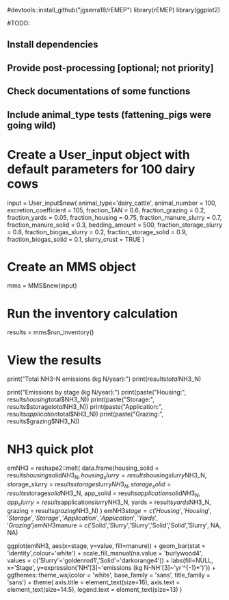 #devtools::install_github("jgserra18/rEMEP")
library(rEMEP)
library(ggplot2)

#TODO: 
## Install dependencies
## Provide post-processing [optional; not priority]
## Check documentations of some functions
## Include animal_type tests (fattening_pigs were going wild)

# Create a User_input object with default parameters for 100 dairy cows
input = User_input$new(
  animal_type='dairy_cattle',
  animal_number = 100,
  excretion_coefficient = 105,
  fraction_TAN = 0.6,
  fraction_grazing = 0.2,
  fraction_yards = 0.05,
  fraction_housing = 0.75,
  fraction_manure_slurry = 0.7,
  fraction_manure_solid = 0.3,
  bedding_amount = 500,
  fraction_storage_slurry = 0.8,
  fraction_biogas_slurry = 0.2,
  fraction_storage_solid = 0.9,
  fraction_biogas_solid = 0.1,
  slurry_crust = TRUE
)

# Create an MMS object
mms = MMS$new(input)

# Run the inventory calculation
results = mms$run_inventory()

# View the results
print("Total NH3-N emissions (kg N/year):")
print(results$total$NH3_N)

print("Emissions by stage (kg N/year):")
print(paste("Housing:", results$housing$total$NH3_N))
print(paste("Storage:", results$storage$total$NH3_N))
print(paste("Application:", results$application$total$NH3_N))
print(paste("Grazing:", results$grazing$NH3_N))


# NH3 quick plot 
emNH3 = reshape2::melt(
  data.frame(housing_solid = results$housing$solid$NH3_N,
                   housing_slurry = results$housing$slurry$NH3_N,
                   storage_slurry = results$storage$slurry$NH3_N,
                   storage_solid = results$storage$solid$NH3_N,
                   app_solid = results$application$solid$NH3_N,
                   app_slurry = results$application$slurry$NH3_N,
                   yards = results$yards$NH3_N,
                   grazing = results$grazing$NH3_N)
)
emNH3$stage = c('Housing','Housing','Storage','Storage','Application','Application','Yards','Grazing')
emNH3$manure = c('Solid','Slurry','Slurry','Solid','Solid','Slurry', NA, NA)

ggplot(emNH3, aes(x=stage, y=value, fill=manure)) + 
  geom_bar(stat = 'identity',colour='white') + 
  scale_fill_manual(na.value = 'burlywood4', values = c('Slurry'='goldenrod1','Solid'='darkorange4')) + 
  labs(fill=NULL,
       x='Stage', 
       y=expression('NH'[3]~'emissions (kg N-NH'[3]~'yr'^{-1}*')')) + 
  ggthemes::theme_wsj(color = 'white', base_family = 'sans', title_family = 'sans') + 
  theme(
    axis.title = element_text(size=16),
    axis.text = element_text(size=14.5),
    legend.text = element_text(size=13)
  )  
